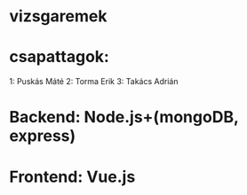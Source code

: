 # vizsgaremek
# csapattagok:
1: Puskás Máté
2: Torma Erik
3: Takács Adrián

# Backend: Node.js+(mongoDB, express)
# Frontend: Vue.js
